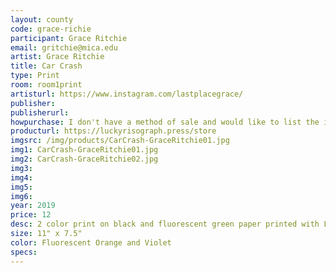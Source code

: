 ```yaml
---
layout: county 
code: grace-richie
participant: Grace Ritchie
email: gritchie@mica.edu
artist: Grace Ritchie
title: Car Crash
type: Print
room: room1print
artisturl: https://www.instagram.com/lastplacegrace/
publisher: 
publisherurl: 
howpurchase: I don't have a method of sale and would like to list the item on lucky risograph/zine hug's website
producturl: https://luckyrisograph.press/store
imgsrc: /img/products/CarCrash-GraceRitchie01.jpg
img1: CarCrash-GraceRitchie01.jpg
img2: CarCrash-GraceRitchie02.jpg
img3: 
img4: 
img5: 
img6: 
year: 2019
price: 12
desc: 2 color print on black and fluorescent green paper printed with Lucky Risograph fall of 2019
size: 11" x 7.5"
color: Fluorescent Orange and Violet
specs: 
---
```

